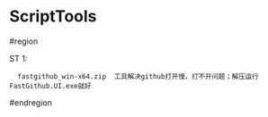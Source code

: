 # ScriptTools

#region

ST 1:

      fastgithub_win-x64.zip  工具解决github打开慢，打不开问题；解压运行FastGithub.UI.exe就好

#endregion
